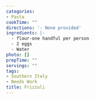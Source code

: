 ```yaml
---
categories:
- Pasta
cookTime: ""
directions: '- None provided'
ingredients: |-
  - flour-one handful per person
  - 2 eggs
  - Water
photo: []
prepTime: ""
servings: ""
tags:
- Southern Italy
- Needs Work
title: Frizzuli
---
```

